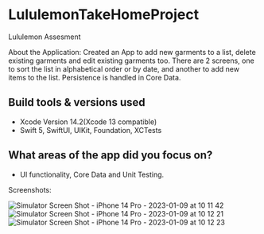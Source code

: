 # LululemonTakeHomeProject
Lululemon Assesment

About the Application: 
Created an App to add new garments to a list, delete existing garments and edit existing garments too. There are 2 screens, one to sort the list in alphabetical order or by date, and another to add new items to the list. Persistence is handled in Core Data. 

## Build tools & versions used
- Xcode Version 14.2(Xcode 13 compatible)
- Swift 5, SwiftUI, UIKit, Foundation, XCTests

## What areas of the app did you focus on?
- UI functionality, Core Data and Unit Testing.

Screenshots:

![Simulator Screen Shot - iPhone 14 Pro - 2023-01-09 at 10 11 42](https://user-images.githubusercontent.com/60441734/211354698-dddac803-4f75-4845-936d-3f0aeb925795.png)
![Simulator Screen Shot - iPhone 14 Pro - 2023-01-09 at 10 12 21](https://user-images.githubusercontent.com/60441734/211354703-347b0c44-4fd0-4be3-b6c5-a2a954686e32.png)
![Simulator Screen Shot - iPhone 14 Pro - 2023-01-09 at 10 12 23](https://user-images.githubusercontent.com/60441734/211354705-cd13a12b-d145-42c8-acf3-d201972251f6.png)
